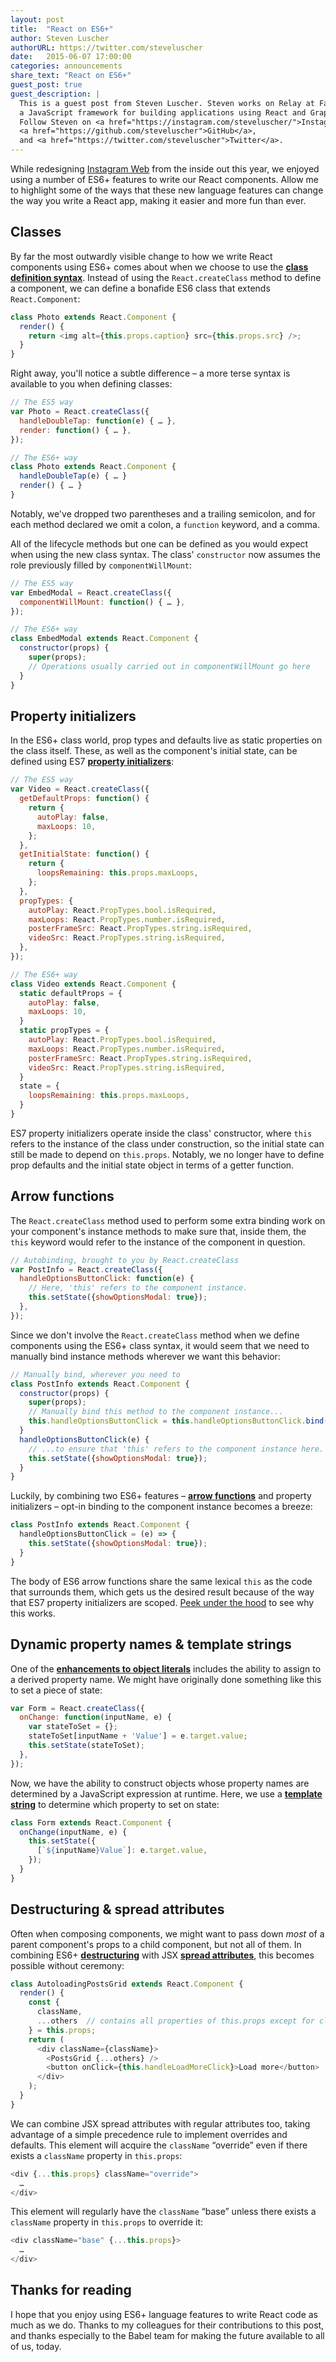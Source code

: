 ```yaml
---
layout: post
title:  "React on ES6+"
author: Steven Luscher
authorURL: https://twitter.com/steveluscher
date:   2015-06-07 17:00:00
categories: announcements
share_text: "React on ES6+"
guest_post: true
guest_description: |
  This is a guest post from Steven Luscher. Steven works on Relay at Facebook –
  a JavaScript framework for building applications using React and GraphQL.
  Follow Steven on <a href="https://instagram.com/steveluscher/">Instagram</a>,
  <a href="https://github.com/steveluscher">GitHub</a>,
  and <a href="https://twitter.com/steveluscher">Twitter</a>.
---
```


While redesigning [Instagram Web](https://instagram.com/instagram/) from the inside out this year, we enjoyed using a number of ES6+ features to write our React components. Allow me to highlight some of the ways that these new language features can change the way you write a React app, making it easier and more fun than ever.

<!--truncate-->

## Classes

By far the most outwardly visible change to how we write React components using ES6+ comes about when we choose to use the **[class definition syntax](https://babeljs.io/docs/learn-es2015/#classes)**. Instead of using the `React.createClass` method to define a component, we can define a bonafide ES6 class that extends `React.Component`:

```js
class Photo extends React.Component {
  render() {
    return <img alt={this.props.caption} src={this.props.src} />;
  }
}
```

Right away, you'll notice a subtle difference – a more terse syntax is available to you when defining classes:

```js
// The ES5 way
var Photo = React.createClass({
  handleDoubleTap: function(e) { … },
  render: function() { … },
});
```

```js
// The ES6+ way
class Photo extends React.Component {
  handleDoubleTap(e) { … }
  render() { … }
}
```

Notably, we've dropped two parentheses and a trailing semicolon, and for each method declared we omit a colon, a `function` keyword, and a comma.

All of the lifecycle methods but one can be defined as you would expect when using the new class syntax. The class' `constructor` now assumes the role previously filled by `componentWillMount`:

```js
// The ES5 way
var EmbedModal = React.createClass({
  componentWillMount: function() { … },
});
```

```js
// The ES6+ way
class EmbedModal extends React.Component {
  constructor(props) {
    super(props);
    // Operations usually carried out in componentWillMount go here
  }
}
```

## Property initializers

In the ES6+ class world, prop types and defaults live as static properties on the class itself. These, as well as the component's initial state, can be defined using ES7 **[property initializers](https://gist.github.com/jeffmo/054df782c05639da2adb)**:

```js
// The ES5 way
var Video = React.createClass({
  getDefaultProps: function() {
    return {
      autoPlay: false,
      maxLoops: 10,
    };
  },
  getInitialState: function() {
    return {
      loopsRemaining: this.props.maxLoops,
    };
  },
  propTypes: {
    autoPlay: React.PropTypes.bool.isRequired,
    maxLoops: React.PropTypes.number.isRequired,
    posterFrameSrc: React.PropTypes.string.isRequired,
    videoSrc: React.PropTypes.string.isRequired,
  },
});
```

```js
// The ES6+ way
class Video extends React.Component {
  static defaultProps = {
    autoPlay: false,
    maxLoops: 10,
  }
  static propTypes = {
    autoPlay: React.PropTypes.bool.isRequired,
    maxLoops: React.PropTypes.number.isRequired,
    posterFrameSrc: React.PropTypes.string.isRequired,
    videoSrc: React.PropTypes.string.isRequired,
  }
  state = {
    loopsRemaining: this.props.maxLoops,
  }
}
```

ES7 property initializers operate inside the class' constructor, where `this` refers to the instance of the class under construction, so the initial state can still be made to depend on `this.props`. Notably, we no longer have to define prop defaults and the initial state object in terms of a getter function.

## Arrow functions

The `React.createClass` method used to perform some extra binding work on your component's instance methods to make sure that, inside them, the `this` keyword would refer to the instance of the component in question.

```js
// Autobinding, brought to you by React.createClass
var PostInfo = React.createClass({
  handleOptionsButtonClick: function(e) {
    // Here, 'this' refers to the component instance.
    this.setState({showOptionsModal: true});
  },
});
```

Since we don't involve the `React.createClass` method when we define components using the ES6+ class syntax, it would seem that we need to manually bind instance methods wherever we want this behavior:

```js
// Manually bind, wherever you need to
class PostInfo extends React.Component {
  constructor(props) {
    super(props);
    // Manually bind this method to the component instance...
    this.handleOptionsButtonClick = this.handleOptionsButtonClick.bind(this);
  }
  handleOptionsButtonClick(e) {
    // ...to ensure that 'this' refers to the component instance here.
    this.setState({showOptionsModal: true});
  }
}
```

Luckily, by combining two ES6+ features – **[arrow functions](https://babeljs.io/docs/learn-es2015/#arrows)** and property initializers – opt-in binding to the component instance becomes a breeze:

```js
class PostInfo extends React.Component {
  handleOptionsButtonClick = (e) => {
    this.setState({showOptionsModal: true});
  }
}
```

The body of ES6 arrow functions share the same lexical `this` as the code that surrounds them, which gets us the desired result because of the way that ES7 property initializers are scoped. [Peek under the hood](https://babeljs.io/repl/#?experimental=true&evaluate=true&loose=false&spec=false&code=class%20PostInfo%20extends%20React.Component%20%7B%0A%09handleOptionsButtonClick%20%3D%20(e)%20%3D%3E%20%7B%0A%20%20%20%20this.setState(%7BshowOptionsModal%3A%20true%7D)%3B%0A%20%20%7D%0A%7D) to see why this works.

## Dynamic property names & template strings

One of the **[enhancements to object literals](https://babeljs.io/docs/learn-es2015/#enhanced-object-literals)** includes the ability to assign to a derived property name. We might have originally done something like this to set a piece of state:

```js
var Form = React.createClass({
  onChange: function(inputName, e) {
    var stateToSet = {};
    stateToSet[inputName + 'Value'] = e.target.value;
    this.setState(stateToSet);
  },
});
```

Now, we have the ability to construct objects whose property names are determined by a JavaScript expression at runtime. Here, we use a **[template string](https://babeljs.io/docs/learn-es2015/#template-strings)** to determine which property to set on state:

```js
class Form extends React.Component {
  onChange(inputName, e) {
    this.setState({
      [`${inputName}Value`]: e.target.value,
    });
  }
}
```

## Destructuring & spread attributes

Often when composing components, we might want to pass down *most* of a parent component's props to a child component, but not all of them. In combining ES6+ **[destructuring](https://babeljs.io/docs/learn-es2015/#destructuring)** with JSX **[spread attributes](https://facebook.github.io/react/docs/jsx-spread.html)**, this becomes possible without ceremony:

```js
class AutoloadingPostsGrid extends React.Component {
  render() {
    const {
      className,
      ...others  // contains all properties of this.props except for className
    } = this.props;
    return (
      <div className={className}>
        <PostsGrid {...others} />
        <button onClick={this.handleLoadMoreClick}>Load more</button>
      </div>
    );
  }
}
```

We can combine JSX spread attributes with regular attributes too, taking advantage of a simple precedence rule to implement overrides and defaults. This element will acquire the `className` “override” even if there exists a `className` property in `this.props`:

```js
<div {...this.props} className="override">
  …
</div>
```

This element will regularly have the `className` “base” unless there exists a `className` property in `this.props` to override it:

```js
<div className="base" {...this.props}>
  …
</div>
```

## Thanks for reading

I hope that you enjoy using ES6+ language features to write React code as much as we do. Thanks to my colleagues for their contributions to this post, and thanks especially to the Babel team for making the future available to all of us, today.
